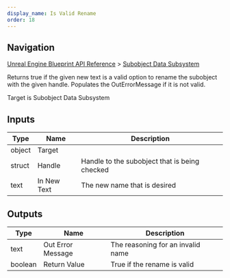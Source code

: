 ```yaml
---
display_name: Is Valid Rename
order: 18
---
```

## Navigation

[Unreal Engine Blueprint API Reference](https://dev.epicgames.com/documentation/en-us/unreal-engine/BlueprintAPI) > [Subobject Data Subsystem](https://dev.epicgames.com/documentation/en-us/unreal-engine/BlueprintAPI/SubobjectDataSubsystem)

Returns true if the given new text is a valid option to rename the
subobject with the given handle. Populates the OutErrorMessage if
it is not valid.

Target is Subobject Data Subsystem

## Inputs

| Type | Name | Description |
| --- | --- | --- |
| object | Target |  |
| struct | Handle | Handle to the subobject that is being checked |
| text | In New Text | The new name that is desired |

## Outputs

| Type | Name | Description |
| --- | --- | --- |
| text | Out Error Message | The reasoning for an invalid name |
| boolean | Return Value | True if the rename is valid |
